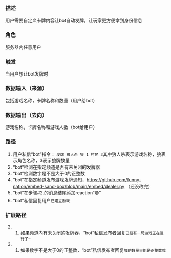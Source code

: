 ### 描述

用户需要自定义卡牌内容让bot自动发牌，让玩家更方便拿到身份信息

### 角色

服务器内任意用户

### 触发

当用户想让bot发牌时

### 数据输入（来源）

包括游戏名称，卡牌名称和数量（用户给bot）

### 数据输出（去向）

游戏名称，卡牌名称和游戏人数（bot给用户）

### 路径

1. 用户私信“bot”指令： ```发牌 狼人杀 狼 1 村民 3```其中狼人杀表示游戏名称，狼表示角色名称，3表示狼牌数量
2. “bot”检测在指定频道是否有未关闭的发牌器
3. “bot”检测数字是不是大于0的正整数
4. “bot”在指定频道发布游戏发牌通知，https://github.com/funny-nation/embed-sand-box/blob/main/embed/dealer.py （还没改完）
5. “bot”在步骤#2.的消息结尾添加reaction“🟣” 
6. “bot”私信回复用户```已建立游戏```

### 扩展路径

2. 1. 如果频道内有未关闭的发牌器，“bot”私信发布者回复```已经有一局游戏正在进行了~```
3. 1. 如果数字不是大于0的正整数，“bot”私信发布者回复```牌的数量只能是正整数哦```
